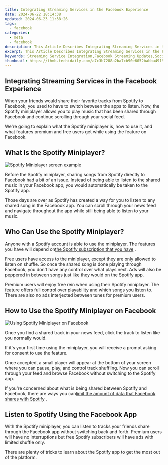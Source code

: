```yaml
---
title: Integrating Streaming Services in the Facebook Experience
date: 2024-06-22 18:14:38
updated: 2024-06-23 11:38:26
tags:
  - facebook
categories:
  - meta
  - facebook
description: This Article Describes Integrating Streaming Services in the Facebook Experience
excerpt: This Article Describes Integrating Streaming Services in the Facebook Experience
keywords: Streaming Service Integration,Facebook Streaming Updates,Social Media Content Delivery,Live Video on Facebook,Facebook Media Integration,User-Friendly Streaming Platforms on Social Networks,Social Media Live Broadcasting
thumbnail: https://thmb.techidaily.com/a7c3b7288a2ba7cb90e6052babba4915f51445892d0c27222e3c559cd653e7a3.png
---
```


## Integrating Streaming Services in the Facebook Experience

 When your friends would share their favorite tracks from Spotify to Facebook, you used to have to switch between the apps to listen. Now, the Spotify miniplayer allows you to play music that has been shared through Facebook and continue scrolling through your social feed.

 We're going to explain what the Spotify miniplayer is, how to use it, and what features premium and free users get while using the feature on Facebook.

## What Is the Spotify Miniplayer?

![Spotify Miniplayer screen example](https://static1.makeuseofimages.com/wordpress/wp-content/uploads/2021/05/spotify-miniplayer.jpg)

 Before the Spotify miniplayer, sharing songs from Spotify directly to Facebook had a bit of an issue. Instead of being able to listen to the shared music in your Facebook app, you would automatically be taken to the Spotify app.

 Those days are over as Spotify has created a way for you to listen to any shared song in the Facebook app. You can scroll through your news feed and navigate throughout the app while still being able to listen to your music.

## Who Can Use the Spotify Miniplayer?

 Anyone with a Spotify account is able to use the miniplayer. The features you have will depend on[the Spotify subscription that you have](https://www.makeuseof.com/tag/which-spotify-subscription-is-best/) .

 Free users have access to the miniplayer, except they are only allowed to listen on shuffle. So once the shared song is done playing through Facebook, you don't have any control over what plays next. Ads will also be peppered in between songs just like they would on the Spotify app.

 Premium users will enjoy free rein when using their Spotify miniplayer. The feature offers full control over playability and which songs you listen to. There are also no ads interjected between tunes for premium users.

## How to Use the Spotify Miniplayer on Facebook

![Using Spotify Miniplayer on Facebook](https://static1.makeuseofimages.com/wordpress/wp-content/uploads/2021/05/spotify-miniplayer-example.jpg)

 Once you find a shared track in your news feed, click the track to listen like you normally would.

 If it's your first time using the miniplayer, you will receive a prompt asking for consent to use the feature.

 Once accepted, a small player will appear at the bottom of your screen where you can pause, play, and control track shuffling. Now you can scroll through your feed and browse Facebook without switching to the Spotify app.

 If you're concerned about what is being shared between Spotify and Facebook, there are ways you can[limit the amount of data that Facebook shares with Spotify](https://www.makeuseof.com/stop-facebook-sharing-data-with-spotify/) .

## Listen to Spotify Using the Facebook App

 With the Spotify miniplayer, you can listen to tracks your friends share through the Facebook app without switching back and forth. Premium users will have no interruptions but free Spotify subscribers will have ads with limited shuffle only.

 There are plenty of tricks to learn about the Spotify app to get the most out of the platform.


<ins class="adsbygoogle"
     style="display:block"
     data-ad-format="autorelaxed"
     data-ad-client="ca-pub-7571918770474297"
     data-ad-slot="1223367746"></ins>



<ins class="adsbygoogle"
     style="display:block"
     data-ad-client="ca-pub-7571918770474297"
     data-ad-slot="8358498916"
     data-ad-format="auto"
     data-full-width-responsive="true"></ins>

